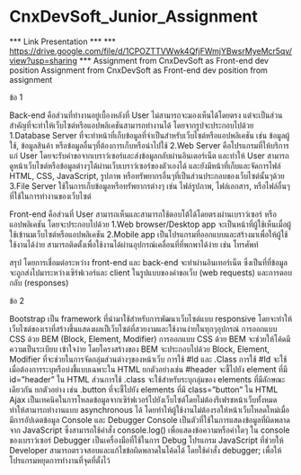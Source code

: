 # CnxDevSoft_Junior_Assignment

*** Link Presentation ***
*** https://drive.google.com/file/d/1CPOZTTVWwk4QfjFWmjYBwsrMyeMcr5qv/view?usp=sharing ***
Assignment from CnxDevSoft as Front-end dev position
Assignment from CnxDevSoft as Front-end dev position from assignment

ข้อ 1

Back-end คือส่วนที่ทำงานอยู่เบื้องหลังที่ User ไม่สามารถจะมองเห็นได้โดยตรง แต่จะเป็นส่วนสำคัญที่จะทำให้เว็บไซต์หรือแอปพลิเคชันสามารถทำงานได้ โดยจากรูปจะประกอบไปด้วย 1.Database Server ที่จะทำหน้าที่เก็บข้อมูลที่จำเป็นสำหรับเว็บไซต์หรือแอปพลิเคชัน เช่น ข้อมูลผู้ใช้, ข้อมูลสินค้า หรือข้อมูลอื่นๆที่ต้องการเก็บหรือนำไปใช้ 2.Web Server คือโปรแกรมที่ให้บริการแก่ User โดยจะรับคำขอจากเบราว์เซอร์และส่งข้อมูลกลับผ่านอินเตอร์เน็ต และทำให้ User สามารถดูหน้าเว็บไซต์หรือข้อมูลต่างๆได้ผ่านเว็บเบราว์เซอร์ของตัวเองได้ และยังมีหน้าที่เก็บและจัดการไฟล์ HTML, CSS, JavaScript, รูปภาพ หรือทรัพยากรอื่นๆที่เป็นส่วนประกอบของเว็บไซต์นั้นๆด้วย 3.File Server ใช้ในการเก็บข้อมูลหรือทรัพยากรต่างๆ เช่น ไฟล์รูปภาพ, ไฟล์เอกสาร, หรือไฟล์อื่นๆที่ใช้ในการทำงานของเว็บไซต์

Front-end คือส่วนที่ User สามารถเห็นและสามารถใช้ตอบโต้ได้โดยตรงผ่านเบราว์เซอร์ หรือแอปพลิเคชัน โดยจะประกอบไปด้วย 1.Web browser/Desktop app จะเป็นหน้าที่ผู้ใช้เห็นเมื่อผู้ใช้เข้านมเว็บไซต์หรือแอปพลิเคชัน 2.Mobile app เป็นโปรแกรมที่ออกแบบและสร้างมาเพื่อให้ผู้ใช้ใช้งานได้ง่าย สามารถติดตั้งเพื่อใช้งานได้ผ่านอุปกรณ์เคลื่อนที่ที่พกพาได้ง่าย เช่น โทรศัพท์

สรุป โดยการเชื่อมต่อระหว่าง front-end และ back-end จะทำผ่านอินเทอร์เน็ต ซึ่งเป็นที่ที่ข้อมูลจะถูกส่งไปมาระหว่างเซิร์ฟเวอร์และ client ในรูปแบบของคำขอเว็บ (web requests) และการตอบกลับ (responses)

ข้อ 2

Bootstrap เป็น framework ที่นำมาใช้สำหรับการพัฒนาเว็บไซต์แบบ responsive โดยจะทำให้เว็บไซต์ของเราที่สร้างขึ้นแสดงผลเป็เว็บไซต์ที่สวยงามและใช้งานง่ายในทุกๆอุปกรณ์ การออกแบบ CSS ด้วย BEM (Block, Element, Modifier) การออกแบบ CSS ด้วย BEM จะช่วยให้โค้ดมีความเป็นระเบียบ เข้าใจง่าย โดยโครงสร้างของ BEM จะประกอบไปด้วย Block, Element, Modifier ที่จะช่วยในการจัดกลุ่มส่วนต่างๆของหน้าเว็บ การใช้ #Id และ .Class การใช้ #Id จะใช้เมื่อต้องการระบุหรือบ่งชี้แบบเฉพาะใน HTML ยกตัวอย่างเช่น #header จะชี้ไปยัง element ที่มี id=”header” ใน HTML ส่วนการใช้ .class จะใช้สำหรับระบุกลุ่มของ elements ที่มีลักษณะเดียวกัน ยกตัวอย่าง เช่น .button ที่จะชี้ไปยัง elements ที่มี class=”button” ใน HTML Ajax เป็นเทคนิคในการโหลดข้อมูลจากเซิร์ฟเวอร์ไปยังเว็บไซต์โดยไม่ต้องรีเฟรชหน้าเว็บทั้งหมด ทำให้สามารถทำงานแบบ asynchronous ได้ โดยทำให้ผู้ใช้งานไม่ต้องรอให้หน้าเว็บโหลดใหม่เมื่อมีการอัปเดตข้อมูล Console และ Debugger Console เป็นตัวที่ใช้ในการแสดงข้อมูลที่ผิดพลาดจาก JavaScript ซึ่งสามารถใช้คำสั่ง console.log() เพื่อแสดงข้อความหรือค่าใดๆ ใน console ของเบราว์เซอร์ Debugger เป็นเครื่องมือที่ใช้ในการ Debug โปรแกรม JavaScript ที่ช่วยให้ Developer สามารถตรวจสอบและแก้ไขข้อผิดพลาดในโค้ดได้ โดยใช้คำสั่ง debugger; เพื่อให้โปรแกรมหยุดการทำงานที่จุดที่ตั้งไว้
